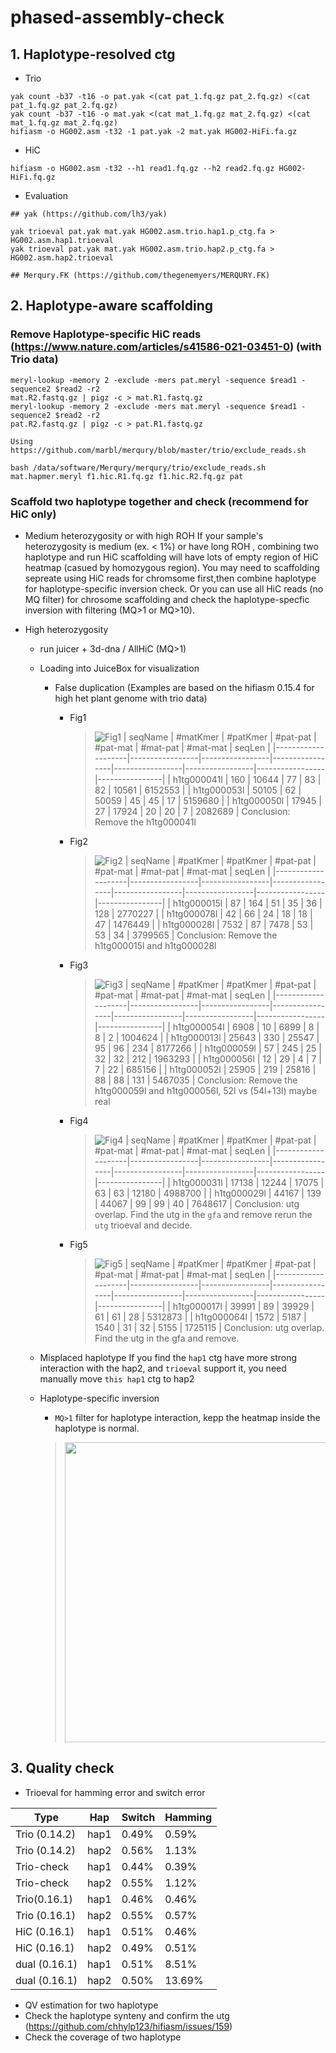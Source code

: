 # phased-assembly-check

## 1. Haplotype-resolved ctg

- Trio
```shell
yak count -b37 -t16 -o pat.yak <(cat pat_1.fq.gz pat_2.fq.gz) <(cat pat_1.fq.gz pat_2.fq.gz)
yak count -b37 -t16 -o mat.yak <(cat mat_1.fq.gz mat_2.fq.gz) <(cat mat_1.fq.gz mat_2.fq.gz)
hifiasm -o HG002.asm -t32 -1 pat.yak -2 mat.yak HG002-HiFi.fa.gz
```
- HiC
```shell
hifiasm -o HG002.asm -t32 --h1 read1.fq.gz --h2 read2.fq.gz HG002-HiFi.fq.gz
```

- Evaluation
```shell
## yak (https://github.com/lh3/yak)

yak trioeval pat.yak mat.yak HG002.asm.trio.hap1.p_ctg.fa > HG002.asm.hap1.trioeval
yak trioeval pat.yak mat.yak HG002.asm.trio.hap2.p_ctg.fa > HG002.asm.hap2.trioeval

## Merqury.FK (https://github.com/thegenemyers/MERQURY.FK)

```

## 2. Haplotype-aware scaffolding

### Remove Haplotype-specific HiC reads (https://www.nature.com/articles/s41586-021-03451-0) (with Trio data)

```shell
meryl-lookup -memory 2 -exclude -mers pat.meryl -sequence $read1 -sequence2 $read2 -r2
mat.R2.fastq.gz | pigz -c > mat.R1.fastq.gz
meryl-lookup -memory 2 -exclude -mers mat.meryl -sequence $read1 -sequence2 $read2 -r2
pat.R2.fastq.gz | pigz -c > pat.R1.fastq.gz 

Using https://github.com/marbl/merqury/blob/master/trio/exclude_reads.sh

bash /data/software/Merqury/merqury/trio/exclude_reads.sh mat.hapmer.meryl f1.hic.R1.fq.gz f1.hic.R2.fq.gz pat
```
### Scaffold two haplotype together and check (recommend for HiC only)

- Medium heterozygosity or with high ROH
If your sample's heterozygosity is medium (ex. < 1%) or have long ROH , combining two haplotype and run HiC scaffolding will have lots of empty region of HiC heatmap (casued by homozygous region). You may need to scaffolding sepreate using HiC reads for chromsome first,then combine haplotype for haplotype-specific inversion check. Or you can use all HiC reads (no MQ filter) for chrosome scaffolding and check the haplotype-specfic inversion with filtering (MQ>1 or MQ>10).
 
- High heterozygosity
    - run juicer + 3d-dna / AllHiC (MQ>1) 
    - Loading into JuiceBox for visualization
        - False duplication (Examples are based on the hifiasm 0.15.4 for high het plant genome with trio data)
            - Fig1
                > ![Fig1](images/Fig1.png)
                > |     seqName        |     #matKmer    |     #patKmer    |     #pat-pat    |     #pat-mat    |     #mat-pat    |     #mat-mat    |     seqLen     |
                > |--------------------|-----------------|-----------------|-----------------|-----------------|-----------------|-----------------|----------------|
                > |     h1tg000041l    |          160    |        10644    |           77    |           83    |           82    |        10561    |     6152553    |
                > |     h1tg000053l    |        50105    |           62    |        50059    |           45    |           45    |           17    |     5159680    |
                > |     h1tg000050l    |        17945    |           27    |        17924    |           20    |           20    |            7    |     2082689    | 
                Conclusion: Remove the h1tg000041l

            - Fig2
                > ![Fig2](images/Fig2.png)
                > |     seqName        |     #patKmer    |     #patKmer    |     #pat-pat    |     #pat-mat    |     #mat-pat    |     #mat-mat    |     seqLen     |
                > |--------------------|-----------------|-----------------|-----------------|-----------------|-----------------|-----------------|----------------|
                > |     h1tg000015l    |           87    |          164    |           51    |           35    |           36    |          128    |     2770227    |
                > |     h1tg000078l    |           42    |           66    |           24    |           18    |           18    |           47    |     1476449    |
                > |     h1tg000028l    |         7532    |           87    |         7478    |           53    |           53    |           34    |     3799565    |
                Conclusion: Remove the h1tg000015l and h1tg000028l

            - Fig3
                > ![Fig3](images/Fig3.png)
                > |     seqName        |     #patKmer    |     #patKmer    |     #pat-pat    |     #pat-mat    |     #mat-pat    |     #mat-mat    |     seqLen     |
                > |--------------------|-----------------|-----------------|-----------------|-----------------|-----------------|-----------------|----------------|
                > |     h1tg000054l    |         6908    |           10    |         6899    |            8    |            8    |            2    |     1004624    |
                > |     h1tg000013l    |        25643    |          330    |        25547    |           95    |           96    |          234    |     8177266    |
                > |     h1tg000059l    |           57    |          245    |           25    |           32    |           32    |          212    |     1963293    |
                > |     h1tg000056l    |           12    |           29    |            4    |            7    |            7    |           22    |      685156    |
                > |     h1tg000052l    |        25905    |          219    |        25816    |           88    |           88    |          131    |     5467035    |
                Conclusion: Remove the h1tg000059l and h1tg000056l, 52l vs (54l+13l) maybe real
            - Fig4
                > ![Fig4](images/Fig4.png)
                > |     seqName        |     #patKmer    |     #patKmer    |     #pat-pat    |     #pat-mat    |     #mat-pat    |     #mat-mat    |     seqLen     |
                > |--------------------|-----------------|-----------------|-----------------|-----------------|-----------------|-----------------|----------------|
                > |     h1tg000031l    |        17138    |        12244    |        17075    |           63    |           63    |        12180    |     4988700    |
                > |     h1tg000029l    |        44167    |          139    |        44067    |           99    |           99    |           40    |     7648617    |
                Conclusion: utg overlap. Find the utg in the `gfa` and remove rerun the `utg` trioeval and decide.

            - Fig5
                > ![Fig5](images/Fig5.png)
                > |     seqName        |     #patKmer    |     #patKmer    |     #pat-pat    |     #pat-mat    |     #mat-pat    |     #mat-mat    |     seqLen     |
                > |--------------------|-----------------|-----------------|-----------------|-----------------|-----------------|-----------------|----------------|
                > |     h1tg000017l    |        39991    |           89    |        39929    |           61    |           61    |           28    |     5312873    |
                > |     h1tg000064l    |         1572    |         5187    |         1540    |           31    |           32    |         5155    |     1725115    |
                Conclusion: utg overlap. Find the utg in the gfa and remove.
                
     

    - Misplaced haplotype
      If you find the `hap1` ctg have more strong interaction with the hap2, and `trioeval` support it, you need manually move `this hap1` ctg to hap2

    - Haplotype-specific inversion
      - `MQ>1` filter for haplotype interaction, kepp the heatmap inside the haplotype is normal.
      > <a href="Fig6"><img src="images/Fig6.png" align="center" height="480" width="480" ></a>
   

## 3. Quality check

- Trioeval for hamming error and switch error

| Type       | Hap  | Switch | Hamming |
|------------|------|--------|---------|
| Trio (0.14.2)       | hap1 | 0.49%  | 0.59%   |
| Trio (0.14.2)      | hap2 | 0.56%  | 1.13%   |
| Trio-check | hap1 | 0.44%  | 0.39%   |
| Trio-check | hap2 | 0.55%  | 1.12%   |
| Trio(0.16.1) | hap1 | 0.46%  | 0.46%   |
| Trio (0.16.1) | hap2 | 0.55%  | 0.57%   |
| HiC (0.16.1) | hap1 | 0.51%  | 0.46%   |
| HiC (0.16.1)| hap2 | 0.49%  | 0.51%   |
| dual (0.16.1) | hap1 | 0.51%  | 8.51%   |
| dual (0.16.1)| hap2 | 0.50%  | 13.69%   |



- QV estimation for two haplotype
- Check the haplotype synteny and confirm the utg (https://github.com/chhylp123/hifiasm/issues/159)
- Check the coverage of two haplotype
